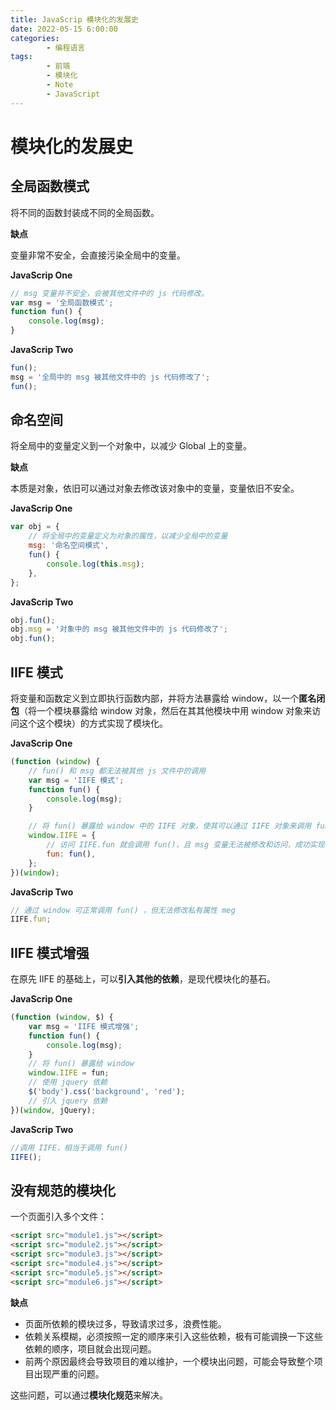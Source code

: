 ```yaml
---
title: JavaScrip 模块化的发展史
date: 2022-05-15 6:00:00
categories:
        - 编程语言
tags:
        - 前端
        - 模块化
        - Note
        - JavaScript
---
```


# 模块化的发展史

## 全局函数模式

将不同的函数封装成不同的全局函数。

**缺点**

变量非常不安全，会直接污染全局中的变量。

**JavaScrip One**

```js
// msg 变量并不安全，会被其他文件中的 js 代码修改。
var msg = '全局函数模式';
function fun() {
	console.log(msg);
}
```

**JavaScrip Two**

```js
fun();
msg = '全局中的 msg 被其他文件中的 js 代码修改了';
fun();
```

## 命名空间

将全局中的变量定义到一个对象中，以减少 Global 上的变量。

**缺点**

本质是对象，依旧可以通过对象去修改该对象中的变量，变量依旧不安全。

**JavaScrip One**

```js
var obj = {
	// 将全局中的变量定义为对象的属性，以减少全局中的变量
	msg: '命名空间模式',
	fun() {
		console.log(this.msg);
	},
};
```

**JavaScrip Two**

```js
obj.fun();
obj.msg = '对象中的 msg 被其他文件中的 js 代码修改了';
obj.fun();
```

## IIFE 模式

将变量和函数定义到立即执行函数内部，并将方法暴露给 window，以一个**匿名闭包**（将一个模块暴露给 window 对象，然后在其其他模块中用 window 对象来访问这个这个模块）的方式实现了模块化。

**JavaScrip One**

```js
(function (window) {
	// fun() 和 msg 都无法被其他 js 文件中的调用
	var msg = 'IIFE 模式';
	function fun() {
		console.log(msg);
	}

	// 将 fun() 暴露给 window 中的 IIFE 对象，使其可以通过 IIFE 对象来调用 fun()
	window.IIFE = {
		// 访问 IIFE.fun 就会调用 fun()，且 msg 变量无法被修改和访问，成功实现了 meg 变量的私有化
		fun: fun(),
	};
})(window);
```

**JavaScrip Two**

```js
// 通过 window 可正常调用 fun() ，但无法修改私有属性 meg
IIFE.fun;
```

## IIFE 模式增强

在原先 IIFE 的基础上，可以**引入其他的依赖**，是现代模块化的基石。

**JavaScrip One**

```js
(function (window, $) {
	var msg = 'IIFE 模式增强';
	function fun() {
		console.log(msg);
	}
	// 将 fun() 暴露给 window
	window.IIFE = fun;
	// 使用 jquery 依赖
	$('body').css('background', 'red');
	// 引入 jquery 依赖
})(window, jQuery);
```

**JavaScrip Two**

```js
//调用 IIFE，相当于调用 fun()
IIFE();
```

## 没有规范的模块化

一个页面引入多个文件：

```html
<script src="module1.js"></script>
<script src="module2.js"></script>
<script src="module3.js"></script>
<script src="module4.js"></script>
<script src="module5.js"></script>
<script src="module6.js"></script>
```

**缺点**

- 页面所依赖的模块过多，导致请求过多，浪费性能。
- 依赖关系模糊，必须按照一定的顺序来引入这些依赖，极有可能调换一下这些依赖的顺序，项目就会出现问题。
- 前两个原因最终会导致项目的难以维护，一个模块出问题，可能会导致整个项目出现严重的问题。

这些问题，可以通过**模块化规范**来解决。
